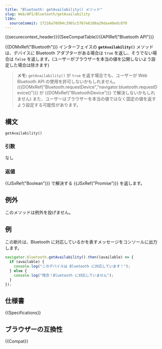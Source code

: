 ```yaml
---
title: "Bluetooth: getAvailability() メソッド"
slug: Web/API/Bluetooth/getAvailability
l10n:
  sourceCommit: 1f216a70d94c3901c5767e6108a29daa48edc070
---
```


{{securecontext_header}}{{SeeCompatTable}}{{APIRef("Bluetooth API")}}

{{DOMxRef("Bluetooth")}} インターフェイスの **`getAvailability()`** メソッドは、デバイスに Bluetooth アダプターがある場合は `true` を返し、そうでない場合は `false` を返します。(ユーザーがブラウザーを本当の値を公開しないよう設定した場合は除きます)

> **メモ:** `getAvailability()` が `true` を返す場合でも、ユーザーが Web Bluetooth API の使用を許可しないかもしれません。
> ({{DOMxRef("Bluetooth.requestDevice","navigator.bluetooth.requestDevice()")}} が {{DOMxRef("BluetoothDevice")}} で解決しないかもしれません)
> また、ユーザーはブラウザーを本当の値ではなく固定の値を返すよう設定する可能性があります。

## 構文

```js-nolint
getAvailability()
```

### 引数

なし

### 返値

{{JSxRef("Boolean")}} で解決する {{JSxRef("Promise")}} を返します。

## 例外

このメソッドは例外を投げません。

## 例

この断片は、Bluetooth に対応しているかを表すメッセージをコンソールに出力します。

```js
navigator.bluetooth.getAvailability().then((available) => {
  if (available) {
    console.log("このデバイスは Bluetooth に対応しています！");
  } else {
    console.log("残念！Bluetooth に対応していません");
  }
});
```

## 仕様書

{{Specifications}}

## ブラウザーの互換性

{{Compat}}
